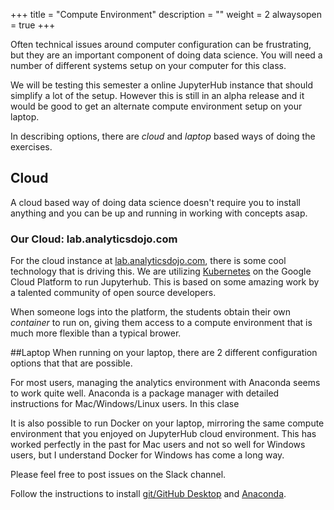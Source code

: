 +++
title = "Compute Environment"
description = ""
weight = 2
alwaysopen = true
+++

Often technical issues around computer configuration can be frustrating, but they are an important component of doing data science. You will need a number of different systems setup on your computer for this class.

We will be testing this semester a online JupyterHub instance that should simplify a lot of the setup. However this is still in an alpha release and it would be good to get an alternate compute environment setup on your laptop.

In describing options, there are *cloud* and *laptop* based ways of doing the exercises.

## Cloud
A cloud based way of doing data science doesn't require you to install anything and you can be up and running in working with concepts asap.

### Our Cloud: lab.analyticsdojo.com
For the cloud instance at [lab.analyticsdojo.com](http://lab.analyticsdojo.com), there is some cool technology that is driving this. We are utilizing [Kubernetes](https://kubernetes.io) on the Google Cloud Platform to run Jupyterhub.  This is based on some amazing work by a talented community of open source developers.

When someone logs into the platform, the students obtain their own *container* to run on, giving them access to a compute environment that is much more flexible than a typical brower.

##Laptop
When running on your laptop, there are 2 different configuration options that that are possible.

For most users, managing the analytics environment with Anaconda seems to work quite well. Anaconda is a package manager with detailed instructions for Mac/Windows/Linux users.  In this clase

It is also possible to run Docker on your laptop, mirroring the same compute environment that you enjoyed on JupyterHub cloud environment. This has worked perfectly in the past for Mac users and not so well for Windows users, but I understand Docker for Windows has come a long way. 





Please feel free to post issues on the Slack channel.

Follow the instructions to install [git/GitHub Desktop](/setup/git/) and [Anaconda](/setup/anaconda).
